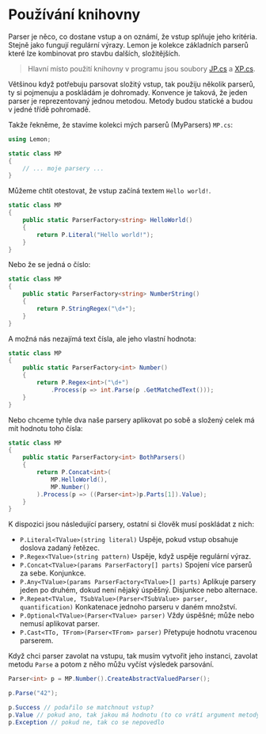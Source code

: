 Používání knihovny
==================

Parser je něco, co dostane vstup a on oznámí, že vstup splňuje jeho kritéria. Stejně jako fungují regulární výrazy.
Lemon je kolekce základních parserů které lze kombinovat pro stavbu dalších, složitějších.

> Hlavní místo použití knihovny v programu jsou soubory [JP.cs](Convertor/Json/JP.cs) a [XP.cs](Convertor/Xml/XP.cs).

Většinou když potřebuju parsovat složitý vstup, tak použiju několik parserů, ty si pojmenuju a poskládám je dohromady.
Konvence je taková, že jeden parser je reprezentovaný jednou metodou. Metody budou statické a budou v
jedné třídě pohromadě.

Takže řekněme, že stavíme kolekci mých parserů (MyParsers) `MP.cs`:

```csharp
using Lemon;

static class MP
{
    // ... moje parsery ...
}
```

Můžeme chtít otestovat, že vstup začíná textem `Hello world!`.

```csharp
static class MP
{
    public static ParserFactory<string> HelloWorld()
    {
        return P.Literal("Hello world!");
    }
}
```

Nebo že se jedná o číslo:

```csharp
static class MP
{
    public static ParserFactory<string> NumberString()
    {
        return P.StringRegex("\d+");
    }
}
```

A možná nás nezajímá text čísla, ale jeho vlastní hodnota:

```csharp
static class MP
{
    public static ParserFactory<int> Number()
    {
        return P.Regex<int>("\d+")
            .Process(p => int.Parse(p .GetMatchedText()));
    }
}
```

Nebo chceme tyhle dva naše parsery aplikovat po sobě a složený celek má mít hodnotu toho čísla:

```csharp
static class MP
{
    public static ParserFactory<int> BothParsers()
    {
        return P.Concat<int>(
            MP.HelloWorld(),
            MP.Number()
        ).Process(p => ((Parser<int>)p.Parts[1]).Value);
    }
}
```

K dispozici jsou následující parsery, ostatní si člověk musí poskládat z nich:

- `P.Literal<TValue>(string literal)` Uspěje, pokud vstup obsahuje doslova zadaný řetězec.
- `P.Regex<TValue>(string pattern)` Uspěje, když uspěje regulární výraz.
- `P.Concat<TValue>(params ParserFactory[] parts)` Spojení více parserů za sebe. Konjunkce.
- `P.Any<TValue>(params ParserFactory<TValue>[] parts)` Aplikuje parsery jeden po druhém, dokud není nějaký úspěšný. Disjunkce nebo alternace.
- `P.Repeat<TValue, TSubValue>(Parser<TSubValue> parser, quantification)` Konkatenace jednoho parseru v daném množství.
- `P.Optional<TValue>(Parser<TValue> parser)` Vždy úspěšné; může nebo nemusí aplikovat parser.
- `P.Cast<TTo, TFrom>(Parser<TFrom> parser)` Přetypuje hodnotu vracenou parserem.

Když chci parser zavolat na vstupu, tak musím vytvořit jeho instanci, zavolat metodu `Parse` a potom z něho můžu vyčíst výsledek parsování.

```csharp
Parser<int> p = MP.Number().CreateAbstractValuedParser();

p.Parse("42");

p.Success // podařilo se matchnout vstup?
p.Value // pokud ano, tak jakou má hodnotu (to co vrátí argument metody .Process(...))
p.Exception // pokud ne, tak co se nepovedlo
```
